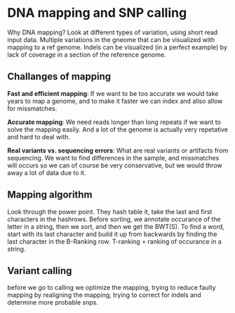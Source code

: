 # DNA mapping and SNP calling
Why DNA mapping? Look at different types of variation, using short read input data. Multiple variations in the gneome that can be visualized with mapping to a ref genome. Indels can be visualized (in a perfect example) by lack of 
coverage in a section of the reference genome.

## Challanges of mapping 
__Fast and efficient mapping__: If we want to be too accurate we would take years to map a genome, and to make it faster we can index and allso allow for missmatches. 

__Accurate mapping__: We need reads longer than long repeats if we want to solve the mapping easily. And a lot of the genome is actually very repetative and hard to deal with. 

__Real variants vs. sequencing errors__: What are real variants or artifacts from sequencing. We want to find differences in the sample, and missmatches will occurs so we can of course be very conservative, but we would throw away a lot of data due to it. 

## Mapping algorithm
Look through the power point. They hash table it, take the last and first characters in the hashrows. Before sorting, we annotate occurance of the letter in a string, then we sort, and then we get the BWT(S). To find a word, start with its last character and build it up from backwards by finding the last character in the B-Ranking row. T-ranking = ranking of occurance in a string.

## Variant calling
before we go to calling we optimize the mapping, trying to reduce faulty mapping by realigning the mapping, trying to correct for indels and determine more probable snps.
